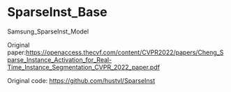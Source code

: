 # SparseInst_Base
Samsung_SparseInst_Model

Original paper:https://openaccess.thecvf.com/content/CVPR2022/papers/Cheng_Sparse_Instance_Activation_for_Real-Time_Instance_Segmentation_CVPR_2022_paper.pdf

Original code: https://github.com/hustvl/SparseInst
